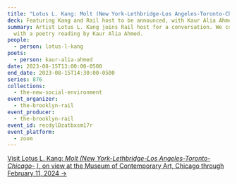 ```yaml
---
title: "Lotus L. Kang: Molt (New York-Lethbridge-Los Angeles-Toronto-Chicago- )"
deck: Featuring Kang and Rail host to be announced, with Kaur Alia Ahmed
summary: Artist Lotus L. Kang joins Rail host for a conversation. We conclude
  with a poetry reading by Kaur Alia Ahmed.
people:
  - person: lotus-l-kang
poets:
  - person: kaur-alia-ahmed
date: 2023-08-15T13:00:00-0500
end_date: 2023-08-15T14:30:00-0500
series: 876
collections:
  - the-new-social-environment
event_organizer:
  - the-brooklyn-rail
event_producer:
  - the-brooklyn-rail
event_id: recdylDzatbxsm17r
event_platform:
  - zoom
---
```

[V﻿isit Lotus L. Kang: *Molt (New York-Lethbridge-Los Angeles-Toronto-Chicago- )*, on view at the Museum of Contemporary Art, Chicago through February 11, 2024 →](https://visit.mcachicago.org/exhibitions/atrium-project-lotus-laurie-kang/)